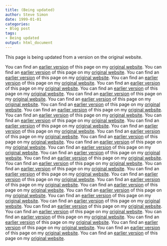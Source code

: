 ```yaml
---
title: (Being updated)
author: Steve Simon
date: 1999-01-01
categories:
- Blog post
tags:
- Being updated
output: html_document
---
```


This page is being updated from a version on the original website.

<!---More--->

You can find an [earlier version](http://www.pmean.com/99/bayesian.html) of this page on my [original website](http://www.pmean.com/original_site.html).
You can find an [earlier version](http://www.pmean.com/99/bonferroni.html) of this page on my [original website](http://www.pmean.com/original_site.html).
You can find an [earlier version](http://www.pmean.com/99/chisquared.html) of this page on my [original website](http://www.pmean.com/original_site.html).
You can find an [earlier version](http://www.pmean.com/99/circular.html) of this page on my [original website](http://www.pmean.com/original_site.html).
You can find an [earlier version](http://www.pmean.com/99/dates.html) of this page on my [original website](http://www.pmean.com/original_site.html).
You can find an [earlier version](http://www.pmean.com/99/df.html) of this page on my [original website](http://www.pmean.com/original_site.html).
You can find an [earlier version](http://www.pmean.com/99/diag.html) of this page on my [original website](http://www.pmean.com/original_site.html).
You can find an [earlier version](http://www.pmean.com/99/diagnostic.html) of this page on my [original website](http://www.pmean.com/original_site.html).
You can find an [earlier version](http://www.pmean.com/99/document.html) of this page on my [original website](http://www.pmean.com/original_site.html).
You can find an [earlier version](http://www.pmean.com/99/enotation.html) of this page on my [original website](http://www.pmean.com/original_site.html).
You can find an [earlier version](http://www.pmean.com/99/entry.html) of this page on my [original website](http://www.pmean.com/original_site.html).
You can find an [earlier version](http://www.pmean.com/99/excel.html) of this page on my [original website](http://www.pmean.com/original_site.html).
You can find an [earlier version](http://www.pmean.com/99/grants.html) of this page on my [original website](http://www.pmean.com/original_site.html).
You can find an [earlier version](http://www.pmean.com/99/hypo.html) of this page on my [original website](http://www.pmean.com/original_site.html).
You can find an [earlier version](http://www.pmean.com/99/ideas.html) of this page on my [original website](http://www.pmean.com/original_site.html).
You can find an [earlier version](http://www.pmean.com/99/information.html) of this page on my [original website](http://www.pmean.com/original_site.html).
You can find an [earlier version](http://www.pmean.com/99/injury.html) of this page on my [original website](http://www.pmean.com/original_site.html).
You can find an [earlier version](http://www.pmean.com/99/interim.html) of this page on my [original website](http://www.pmean.com/original_site.html).
You can find an [earlier version](http://www.pmean.com/99/linear.html) of this page on my [original website](http://www.pmean.com/original_site.html).
You can find an [earlier version](http://www.pmean.com/99/logistic.html) of this page on my [original website](http://www.pmean.com/original_site.html).
You can find an [earlier version](http://www.pmean.com/99/longitudinal.html) of this page on my [original website](http://www.pmean.com/original_site.html).
You can find an [earlier version](http://www.pmean.com/99/merging.html) of this page on my [original website](http://www.pmean.com/original_site.html).
You can find an [earlier version](http://www.pmean.com/99/metaanalysis.html) of this page on my [original website](http://www.pmean.com/original_site.html).
You can find an [earlier version](http://www.pmean.com/99/modify.html) of this page on my [original website](http://www.pmean.com/original_site.html).
You can find an [earlier version](http://www.pmean.com/99/page.html) of this page on my [original website](http://www.pmean.com/original_site.html).
You can find an [earlier version](http://www.pmean.com/99/pilot.html) of this page on my [original website](http://www.pmean.com/original_site.html).
You can find an [earlier version](http://www.pmean.com/99/poisson.html) of this page on my [original website](http://www.pmean.com/original_site.html).
You can find an [earlier version](http://www.pmean.com/99/quality.html) of this page on my [original website](http://www.pmean.com/original_site.html).
You can find an [earlier version](http://www.pmean.com/99/random.html) of this page on my [original website](http://www.pmean.com/original_site.html).
You can find an [earlier version](http://www.pmean.com/99/reliability.html) of this page on my [original website](http://www.pmean.com/original_site.html).
You can find an [earlier version](http://www.pmean.com/99/roc.html) of this page on my [original website](http://www.pmean.com/original_site.html).
You can find an [earlier version](http://www.pmean.com/99/rsquared.html) of this page on my [original website](http://www.pmean.com/original_site.html).
You can find an [earlier version](http://www.pmean.com/99/srv_data.html) of this page on my [original website](http://www.pmean.com/original_site.html).
You can find an [earlier version](http://www.pmean.com/99/table.html) of this page on my [original website](http://www.pmean.com/original_site.html).
You can find an [earlier version](http://www.pmean.com/99/ttest.html) of this page on my [original website](http://www.pmean.com/original_site.html).
You can find an [earlier version](http://www.pmean.com/99/typetwo.html) of this page on my [original website](http://www.pmean.com/original_site.html).